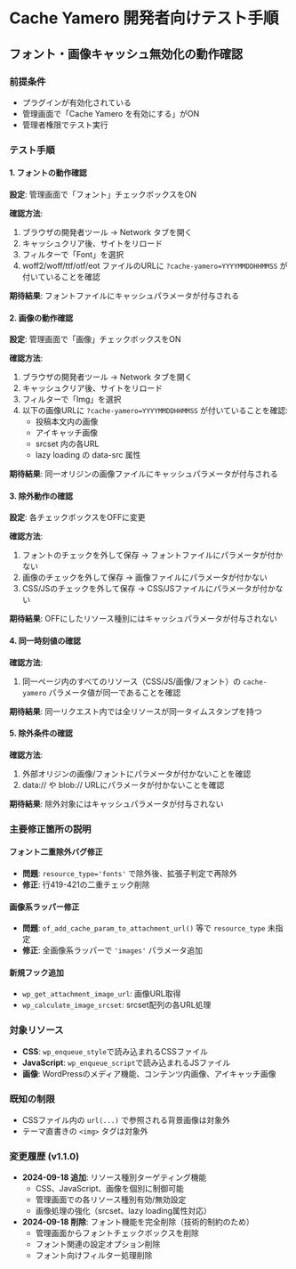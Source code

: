 # Cache Yamero 開発者向けテスト手順

## フォント・画像キャッシュ無効化の動作確認

### 前提条件
- プラグインが有効化されている
- 管理画面で「Cache Yamero を有効にする」がON
- 管理者権限でテスト実行

### テスト手順

#### 1. フォントの動作確認
**設定**: 管理画面で「フォント」チェックボックスをON

**確認方法**:
1. ブラウザの開発者ツール → Network タブを開く
2. キャッシュクリア後、サイトをリロード
3. フィルターで「Font」を選択
4. woff2/woff/ttf/otf/eot ファイルのURLに `?cache-yamero=YYYYMMDDHHMMSS` が付いていることを確認

**期待結果**: フォントファイルにキャッシュパラメータが付与される

#### 2. 画像の動作確認
**設定**: 管理画面で「画像」チェックボックスをON

**確認方法**:
1. ブラウザの開発者ツール → Network タブを開く
2. キャッシュクリア後、サイトをリロード
3. フィルターで「Img」を選択
4. 以下の画像URLに `?cache-yamero=YYYYMMDDHHMMSS` が付いていることを確認:
   - 投稿本文内の画像
   - アイキャッチ画像
   - srcset 内の各URL
   - lazy loading の data-src 属性

**期待結果**: 同一オリジンの画像ファイルにキャッシュパラメータが付与される

#### 3. 除外動作の確認
**設定**: 各チェックボックスをOFFに変更

**確認方法**:
1. フォントのチェックを外して保存 → フォントファイルにパラメータが付かない
2. 画像のチェックを外して保存 → 画像ファイルにパラメータが付かない
3. CSS/JSのチェックを外して保存 → CSS/JSファイルにパラメータが付かない

**期待結果**: OFFにしたリソース種別にはキャッシュパラメータが付与されない

#### 4. 同一時刻値の確認
**確認方法**:
1. 同一ページ内のすべてのリソース（CSS/JS/画像/フォント）の `cache-yamero` パラメータ値が同一であることを確認

**期待結果**: 同一リクエスト内では全リソースが同一タイムスタンプを持つ

#### 5. 除外条件の確認
**確認方法**:
1. 外部オリジンの画像/フォントにパラメータが付かないことを確認
2. data:// や blob:// URLにパラメータが付かないことを確認

**期待結果**: 除外対象にはキャッシュパラメータが付与されない

### 主要修正箇所の説明

#### フォント二重除外バグ修正
- **問題**: `resource_type='fonts'` で除外後、拡張子判定で再除外
- **修正**: 行419-421の二重チェック削除

#### 画像系ラッパー修正
- **問題**: `of_add_cache_param_to_attachment_url()` 等で `resource_type` 未指定
- **修正**: 全画像系ラッパーで `'images'` パラメータ追加

#### 新規フック追加
- `wp_get_attachment_image_url`: 画像URL取得
- `wp_calculate_image_srcset`: srcset配列の各URL処理

### 対象リソース
- **CSS**: `wp_enqueue_style`で読み込まれるCSSファイル
- **JavaScript**: `wp_enqueue_script`で読み込まれるJSファイル
- **画像**: WordPressのメディア機能、コンテンツ内画像、アイキャッチ画像

### 既知の制限
- CSSファイル内の `url(...)` で参照される背景画像は対象外
- テーマ直書きの `<img>` タグは対象外

### 変更履歴 (v1.1.0)
- **2024-09-18 追加**: リソース種別ターゲティング機能
  - CSS、JavaScript、画像を個別に制御可能
  - 管理画面での各リソース種別有効/無効設定
  - 画像処理の強化（srcset、lazy loading属性対応）
- **2024-09-18 削除**: フォント機能を完全削除（技術的制約のため）
  - 管理画面からフォントチェックボックスを削除
  - フォント関連の設定オプション削除
  - フォント向けフィルター処理削除
